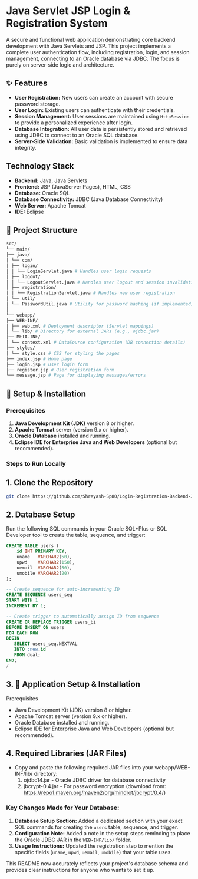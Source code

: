 # Java Servlet JSP Login & Registration System 

A secure and functional web application demonstrating core backend development with Java Servlets and JSP. This project implements a complete user authentication flow, including registration, login, and session management, connecting to an Oracle database via JDBC. The focus is purely on server-side logic and architecture.

## ✨ Features

- **User Registration:** New users can create an account with secure password storage.
- **User Login:** Existing users can authenticate with their credentials.
- **Session Management:** User sessions are maintained using `HttpSession` to provide a personalized experience after login.
- **Database Integration:** All user data is persistently stored and retrieved using JDBC to connect to an Oracle SQL database.
- **Server-Side Validation:** Basic validation is implemented to ensure data integrity.

## Technology Stack

- **Backend:** Java, Java Servlets
- **Frontend:** JSP (JavaServer Pages), HTML, CSS
- **Database:** Oracle SQL
- **Database Connectivity:** JDBC (Java Database Connectivity)
- **Web Server:** Apache Tomcat
- **IDE:** Eclipse

## 📁 Project Structure
```bash
src/
└── main/
├── java/
│ └── com/
│ ├── login/
│ │ └── LoginServlet.java # Handles user login requests
│ ├── logout/
│ │ └── LogoutServlet.java # Handles user logout and session invalidation
│ ├── registration/
│ │ └── RegistrationServlet.java # Handles new user registration
│ └── util/
│ └── PasswordUtil.java # Utility for password hashing (if implemented)
│
└── webapp/
├── WEB-INF/
│ ├── web.xml # Deployment descriptor (Servlet mappings)
│ └── lib/ # Directory for external JARs (e.g., ojdbc.jar)
├── META-INF/
│ └── context.xml # DataSource configuration (DB connection details)
├── styles/
│ └── style.css # CSS for styling the pages
├── index.jsp # Home page
├── login.jsp # User login form
├── register.jsp # User registration form
└── message.jsp # Page for displaying messages/errors
```


## 🔧 Setup & Installation

### Prerequisites
1. **Java Development Kit (JDK)** version 8 or higher.
2. **Apache Tomcat** server (version 9.x or higher).
3. **Oracle Database** installed and running.
4. **Eclipse IDE for Enterprise Java and Web Developers** (optional but recommended).

### Steps to Run Locally

## 1. **Clone the Repository**
   ```bash
   git clone https://github.com/Shreyash-Sp80/Login-Registration-Backend-Java.git
   ```

## 2. Database Setup

Run the following SQL commands in your Oracle SQL*Plus or SQL Developer tool to create the table, sequence, and trigger:

```sql
CREATE TABLE users (
    id INT PRIMARY KEY,
    uname   VARCHAR2(50),
    upwd    VARCHAR2(150),
    uemail  VARCHAR2(50),
    umobile VARCHAR2(20)
);

-- Create sequence for auto-incrementing ID
CREATE SEQUENCE users_seq
START WITH 1
INCREMENT BY 1;

-- Create trigger to automatically assign ID from sequence
CREATE OR REPLACE TRIGGER users_bi
BEFORE INSERT ON users
FOR EACH ROW
BEGIN
   SELECT users_seq.NEXTVAL
   INTO :new.id
   FROM dual;
END;
/
```

## 3. 🔧 Application Setup & Installation
Prerequisites
- Java Development Kit (JDK) version 8 or higher.
- Apache Tomcat server (version 9.x or higher).
- Oracle Database installed and running.
- Eclipse IDE for Enterprise Java and Web Developers (optional but recommended).


## 4. Required Libraries (JAR Files)
- Copy and paste the following required JAR files into your webapp/WEB-INF/lib/ directory:
   1. ojdbc14.jar - Oracle JDBC driver for database connectivity
   2. jbcrypt-0.4.jar - For password encryption (download from: https://repo1.maven.org/maven2/org/mindrot/jbcrypt/0.4/)


### Key Changes Made for Your Database:

1.  **Database Setup Section:** Added a dedicated section with your exact SQL commands for creating the `users` table, sequence, and trigger.
2.  **Configuration Note:** Added a note in the setup steps reminding to place the Oracle JDBC JAR in the `WEB-INF/lib/` folder.
3.  **Usage Instructions:** Updated the registration step to mention the specific fields (`uname`, `upwd`, `uemail`, `umobile`) that your table uses.

This README now accurately reflects your project's database schema and provides clear instructions for anyone who wants to set it up.

